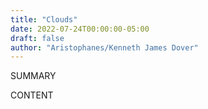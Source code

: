 ```yaml
---
title: "Clouds"
date: 2022-07-24T00:00:00-05:00
draft: false
author: "Aristophanes/Kenneth James Dover"
---
```


SUMMARY

<!--more-->

CONTENT